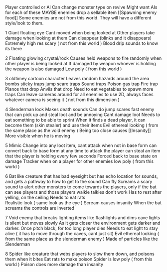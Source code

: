 Player controlled or AI
Can change monster type on revive
Might want AIs for each of these 
MAYBE enemies drop a sellable item
[[Spawning enemy food]]
Some enemies are not from this world. They will have a different style/look to them. 

1
	Giant floating eye 
	Cant moved when being looked at 
	Other players take damage when looking at them
	Can disappear (blinks and it disappears)
	Extremely high res scary ( not from this world )
	Blood drip sounds to know its there

2 
	Floating glowing crystal/rock
	Causes held weapons to fire randomly when other player is being looked at 
	If damaged by weapon whoever is holding the weapon is also damaged
	Low poly ( from this world )

3
	oldtimey cartoon character
	Leaves random hazards around the area 
	bombs
	sticky traps
	jump scare traps
	Sound traps
	Poison gas trap
	Fire trap
	Pianos that drop 
	Anvils that drop
	Need to eat vegetables to spawn more traps
	Can leave cameras around for all enemies to use 
	2D, always faces whatever camera is seeing it ( not from this dimension )

4
	Slenderman look
	Makes death sounds
	Can do jump scares
	fast enemy that can pick up and steal loot and be annoying 
	Cant damage loot
	Needs to eat something to be able to sprint
	When it finds a dead player, it can become them (skin stealer) and use their items
	Evil ethereal looking ( from the same place as the void enemy )
	Being too close causes [[Insanity]]
	More visible when he is moving 

5
	Mimic
	Change into any loot item, cant attack when not in base form
	can convert back to base form at any time to attack the player
	can steal an item that the player is holding every few seconds
	Forced back to base state on damage
	Tracker when on a player for other enemies 
	low poly ( from this world )
	
6
	Bat like creature that has bad eyesight but has echo location for sounds, and gets a pathway to how to get to the sound 
	Can fly
	Screams a scary sound to alert other monsters to come towards the players, only if the bat 
	can see players and those players walkie talkies don't work
	Has to rest after yelling, on the ceiling
	Needs to eat rats  
	Realistic look ( same look as the eye )
	Scream causes insanity 
	When the bat screams the controls are inverted
	
7
	Void enemy that breaks lighting items like flashlights and dims cave lights 
	is silent but moves slowly
	As it gets closer the environment gets darker and darker. Once pitch black, for too long player dies
	Needs to eat light to stay alive ( it has to move through the caves, cant just sit)
	Evil ethereal looking ( from the same place as the slenderman enemy )
	Made of particles like the Slenderman

8
	Spider like creature that webs players to slow them down, and poisons them when it bites 
	Eat rats to make poison
	Spider is low poly ( from this world )
	Poison does more damage than insanity 
